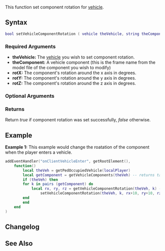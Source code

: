 This function set component rotation for [vehicle](/vehicle.md "wikilink").

Syntax
------

``` lua
bool setVehicleComponentRotation ( vehicle theVehicle, string theComponent, float rotX, float rotY, float rotZ [, string base = "parent"] )
```

### Required Arguments

-   **theVehicle:** The [vehicle](/vehicle.md "wikilink") you wish to set component rotation.
-   **theComponent:** A vehicle component (this is the frame name from the model file of the component you wish to modify)
-   **rotX:** The component's rotation around the x axis in degrees.
-   **rotY:** The component's rotation around the y axis in degrees.
-   **rotZ:** The component's rotation around the z axis in degrees.

### Optional Arguments

### Returns

Return *true* if component rotation was set successfully, *false* otherwise.

Example
-------

**Example 1:** This example would change the roatation of the component when the player enters a vehicle.

``` lua
addEventHandler("onClientVehicleEnter", getRootElement(),
    function()
        local theVeh = getPedOccupiedVehicle(localPlayer)
        local getComponent = getVehicleComponents(theVeh) -- returns table with all the components of the vehicle
        if (theVeh) then
        for k in pairs (getComponent) do
            local rx, ry, rz = getVehicleComponentRotation(theVeh, k) --get the rotation of the component
                setVehicleComponentRotation(theVeh, k, rx+10, ry+10, rz+10) -- increases by 10 unit
        end
        end
    end
)
```

Changelog
---------

See Also
--------
